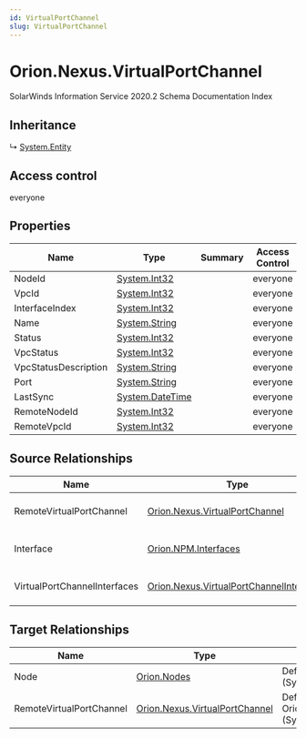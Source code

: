 ```yaml
---
id: VirtualPortChannel
slug: VirtualPortChannel
---
```


# Orion.Nexus.VirtualPortChannel

SolarWinds Information Service 2020.2 Schema Documentation Index

## Inheritance

↳ [System.Entity](./../System/Entity)

## Access control

everyone

## Properties

| Name | Type | Summary | Access Control |
| ------ | ------ | ------ | ------ |
| NodeId | [System.Int32](https://docs.microsoft.com/en-us/dotnet/api/system.int32) |  | everyone |
| VpcId | [System.Int32](https://docs.microsoft.com/en-us/dotnet/api/system.int32) |  | everyone |
| InterfaceIndex | [System.Int32](https://docs.microsoft.com/en-us/dotnet/api/system.int32) |  | everyone |
| Name | [System.String](https://docs.microsoft.com/en-us/dotnet/api/system.string) |  | everyone |
| Status | [System.Int32](https://docs.microsoft.com/en-us/dotnet/api/system.int32) |  | everyone |
| VpcStatus | [System.Int32](https://docs.microsoft.com/en-us/dotnet/api/system.int32) |  | everyone |
| VpcStatusDescription | [System.String](https://docs.microsoft.com/en-us/dotnet/api/system.string) |  | everyone |
| Port | [System.String](https://docs.microsoft.com/en-us/dotnet/api/system.string) |  | everyone |
| LastSync | [System.DateTime](https://docs.microsoft.com/en-us/dotnet/api/system.datetime) |  | everyone |
| RemoteNodeId | [System.Int32](https://docs.microsoft.com/en-us/dotnet/api/system.int32) |  | everyone |
| RemoteVpcId | [System.Int32](https://docs.microsoft.com/en-us/dotnet/api/system.int32) |  | everyone |

## Source Relationships

| Name | Type | Notes |
| ------ | ------ | ------ |
| RemoteVirtualPortChannel | [Orion.Nexus.VirtualPortChannel](./../Orion.Nexus/VirtualPortChannel) | Defined by relationship Orion.VirtualPortChannelReferencesRemoteVirtualPortChannel (System.Reference) |
| Interface | [Orion.NPM.Interfaces](./../Orion.NPM/Interfaces) | Defined by relationship Orion.VirtualPortChannelReferencesInterface (System.Reference) |
| VirtualPortChannelInterfaces | [Orion.Nexus.VirtualPortChannelInterfaces](./../Orion.Nexus/VirtualPortChannelInterfaces) | Defined by relationship Orion.VirtualPortChannelHostsVirtualPortChannelInterfaces (System.Hosting) |

## Target Relationships

| Name | Type | Notes |
| ------ | ------ | ------ |
| Node | [Orion.Nodes](./../Orion/Nodes) | Defined by relationship Orion.NodeHostsVirtualPortChannels (System.Hosting) |
| RemoteVirtualPortChannel | [Orion.Nexus.VirtualPortChannel](./../Orion.Nexus/VirtualPortChannel) | Defined by relationship Orion.VirtualPortChannelReferencesRemoteVirtualPortChannel (System.Reference) |

